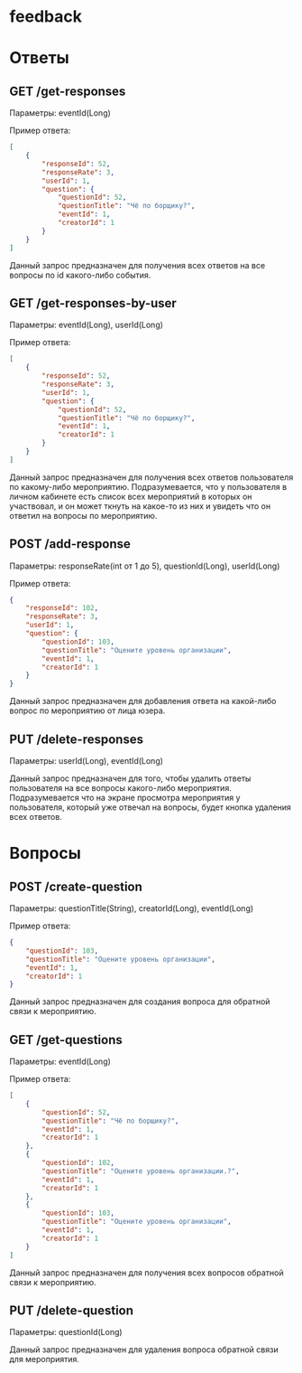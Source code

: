 # feedback

# Ответы

GET
/get-responses
---

Параметры: eventId(Long)

Пример ответа:
```json
[
    {
        "responseId": 52,
        "responseRate": 3,
        "userId": 1,
        "question": {
            "questionId": 52,
            "questionTitle": "Чё по борщику?",
            "eventId": 1,
            "creatorId": 1
        }
    }
]
```

Данный запрос предназначен для получения всех ответов на все вопросы по id какого-либо события.


GET
/get-responses-by-user
---

Параметры: eventId(Long), userId(Long)

Пример ответа:
```json
[
    {
        "responseId": 52,
        "responseRate": 3,
        "userId": 1,
        "question": {
            "questionId": 52,
            "questionTitle": "Чё по борщику?",
            "eventId": 1,
            "creatorId": 1
        }
    }
]
```

Данный запрос предназначен для получения всех ответов пользователя по какому-либо мероприятию.
Подразумевается, что у пользователя в личном кабинете есть список всех мероприятий в которых он
участвовал, и он может ткнуть на какое-то из них и увидеть что он ответил на вопросы по
мероприятию.


POST
/add-response
---

Параметры: responseRate(int от 1 до 5), questionId(Long), userId(Long)

Пример ответа:
```json
{
    "responseId": 102,
    "responseRate": 3,
    "userId": 1,
    "question": {
        "questionId": 103,
        "questionTitle": "Оцените уровень организации",
        "eventId": 1,
        "creatorId": 1
    }
}
```

Данный запрос предназначен для добавления ответа на какой-либо вопрос по мероприятию от лица юзера.


PUT
/delete-responses
---

Параметры: userId(Long), eventId(Long)

Данный запрос предназначен для того, чтобы удалить ответы пользователя на все вопросы какого-либо
мероприятия. Подразумевается что на экране просмотра мероприятия у пользователя, который уже
отвечал на вопросы, будет кнопка удаления всех ответов.


# Вопросы

POST
/create-question
---

Параметры: questionTitle(String), creatorId(Long), eventId(Long)

Пример ответа:
```json
{
    "questionId": 103,
    "questionTitle": "Оцените уровень организации",
    "eventId": 1,
    "creatorId": 1
}
```

Данный запрос предназначен для создания вопроса для обратной связи к мероприятию.


GET
/get-questions
---

Параметры: eventId(Long)

Пример ответа:
```json
[
    {
        "questionId": 52,
        "questionTitle": "Чё по борщику?",
        "eventId": 1,
        "creatorId": 1
    },
    {
        "questionId": 102,
        "questionTitle": "Оцените уровень организации.?",
        "eventId": 1,
        "creatorId": 1
    },
    {
        "questionId": 103,
        "questionTitle": "Оцените уровень организации",
        "eventId": 1,
        "creatorId": 1
    }
]
```

Данный запрос предназначен для получения всех вопросов обратной связи к мероприятию.


PUT
/delete-question
---

Параметры: questionId(Long)

Данный запрос предназначен для удаления вопроса обратной связи для мероприятия.

 
